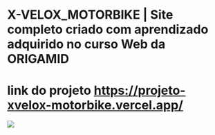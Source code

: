 # X-VELOX_MOTORBIKE | Site completo criado com aprendizado adquirido no curso Web da ORIGAMID
# link do projeto https://projeto-xvelox-motorbike.vercel.app/
<img src="https://github.com/luizjxcoder/X-VELOX_MOTORBIKE/blob/master/motos-img/screenshot-projeto-xvelox-motorbike.vercel.app-2022.01.15-18_54_26.png"/>
